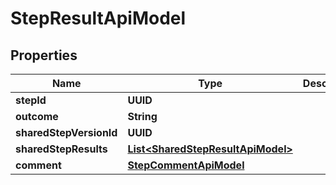 

# StepResultApiModel


## Properties

| Name | Type | Description | Notes |
|------------ | ------------- | ------------- | -------------|
|**stepId** | **UUID** |  |  |
|**outcome** | **String** |  |  |
|**sharedStepVersionId** | **UUID** |  |  [optional] |
|**sharedStepResults** | [**List&lt;SharedStepResultApiModel&gt;**](SharedStepResultApiModel.md) |  |  [optional] |
|**comment** | [**StepCommentApiModel**](StepCommentApiModel.md) |  |  [optional] |



